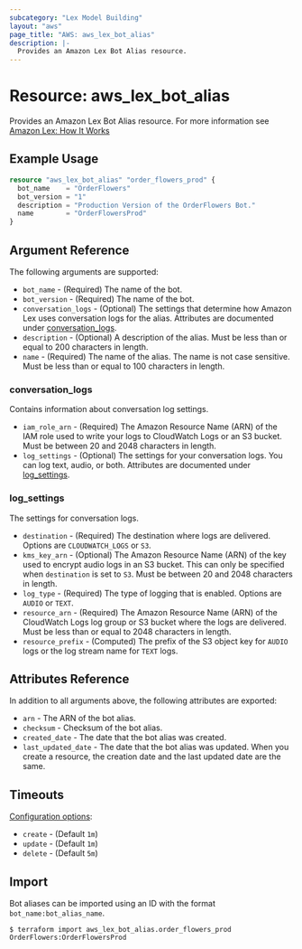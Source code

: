 ```yaml
---
subcategory: "Lex Model Building"
layout: "aws"
page_title: "AWS: aws_lex_bot_alias"
description: |-
  Provides an Amazon Lex Bot Alias resource.
---
```


# Resource: aws_lex_bot_alias

Provides an Amazon Lex Bot Alias resource. For more information see
[Amazon Lex: How It Works](https://docs.aws.amazon.com/lex/latest/dg/how-it-works.html)

## Example Usage

```terraform
resource "aws_lex_bot_alias" "order_flowers_prod" {
  bot_name    = "OrderFlowers"
  bot_version = "1"
  description = "Production Version of the OrderFlowers Bot."
  name        = "OrderFlowersProd"
}
```

## Argument Reference

The following arguments are supported:

* `bot_name` - (Required) The name of the bot.
* `bot_version` - (Required) The name of the bot.
* `conversation_logs` - (Optional) The settings that determine how Amazon Lex uses conversation logs for the alias. Attributes are documented under [conversation_logs](#conversation_logs).
* `description` - (Optional) A description of the alias. Must be less than or equal to 200 characters in length.
* `name` - (Required) The name of the alias. The name is not case sensitive. Must be less than or equal to 100 characters in length.

### conversation_logs

Contains information about conversation log settings.

* `iam_role_arn` - (Required) The Amazon Resource Name (ARN) of the IAM role used to write your logs to CloudWatch Logs or an S3 bucket. Must be between 20 and 2048 characters in length.
* `log_settings` - (Optional) The settings for your conversation logs. You can log text, audio, or both. Attributes are documented under [log_settings](#log_settings).

### log_settings

The settings for conversation logs.

* `destination` - (Required) The destination where logs are delivered. Options are `CLOUDWATCH_LOGS` or `S3`.
* `kms_key_arn` - (Optional) The Amazon Resource Name (ARN) of the key used to encrypt audio logs in an S3 bucket. This can only be specified when `destination` is set to `S3`. Must be between 20 and 2048 characters in length.
* `log_type` - (Required) The type of logging that is enabled. Options are `AUDIO` or `TEXT`.
* `resource_arn` - (Required) The Amazon Resource Name (ARN) of the CloudWatch Logs log group or S3 bucket where the logs are delivered. Must be less than or equal to 2048 characters in length.
* `resource_prefix` - (Computed) The prefix of the S3 object key for `AUDIO` logs or the log stream name for `TEXT` logs.

## Attributes Reference

In addition to all arguments above, the following attributes are exported:

* `arn` - The ARN of the bot alias.
* `checksum` - Checksum of the bot alias.
* `created_date` - The date that the bot alias was created.
* `last_updated_date` - The date that the bot alias was updated. When you create a resource, the creation date and the last updated date are the same.

## Timeouts

[Configuration options](https://developer.hashicorp.com/terraform/language/resources/syntax#operation-timeouts):

* `create` - (Default `1m`)
* `update` - (Default `1m`)
* `delete` - (Default `5m`)

## Import

Bot aliases can be imported using an ID with the format `bot_name:bot_alias_name`.

```
$ terraform import aws_lex_bot_alias.order_flowers_prod OrderFlowers:OrderFlowersProd
```
